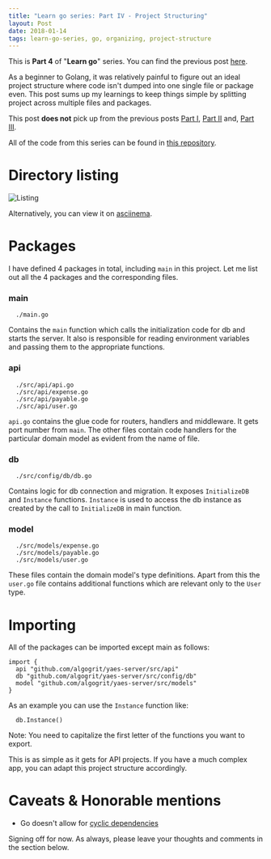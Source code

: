 ```yaml
---
title: "Learn go series: Part IV - Project Structuring"
layout: Post
date: 2018-01-14
tags: learn-go-series, go, organizing, project-structure
---
```


This is **Part 4** of "**Learn go**" series. You can find the previous post [here][LearnGoPartIII].

As a beginner to Golang, it was relatively painful to figure out an ideal project structure where code isn't dumped into one single file or package even. This post sums up my learnings to keep things simple by splitting project across multiple files and packages.

This post **does not** pick up from the previous posts [Part I][LearnGoPartI], [Part II][LearnGoPartII] and, [Part III][LearnGoPartIII].

All of the code from this series can be found in [this repository][YAES-API].

# Directory listing

![Listing][ProjectStructGif]

Alternatively, you can view it on [asciinema][AsciinemaLink].

# Packages

I have defined 4 packages in total, including `main` in this project. Let me list out all the 4 packages and the corresponding files.

### main

  ```
    ./main.go
  ```

Contains the `main` function which calls the initialization code for db and starts the server. It also is responsible for reading environment variables and passing them to the appropriate functions.

### api

  ```
    ./src/api/api.go
    ./src/api/expense.go
    ./src/api/payable.go
    ./src/api/user.go
  ```

`api.go` contains the glue code for routers, handlers and middleware. It gets port number from `main`. The other files contain code handlers for the particular domain model as evident from the name of file.

### db

  ```
    ./src/config/db/db.go
  ```

Contains logic for db connection and migration. It exposes `InitializeDB` and `Instance` functions. `Instance` is used to access the db instance as created by the call to `InitializeDB` in main function.

### model

  ```
    ./src/models/expense.go
    ./src/models/payable.go
    ./src/models/user.go
  ```

These files contain the domain model's type definitions. Apart from this the `user.go` file contains additional functions which are relevant only to the `User` type.

# Importing

All of the packages can be imported except main as follows:

```golang
import {
  api "github.com/algogrit/yaes-server/src/api"
  db "github.com/algogrit/yaes-server/src/config/db"
  model "github.com/algogrit/yaes-server/src/models"
}
```

As an example you can use the `Instance` function like:

```golang
  db.Instance()
```

Note: You need to capitalize the first letter of the functions you want to export.

This is as simple as it gets for API projects. If you have a much complex app, you can adapt this project structure accordingly.

# Caveats & Honorable mentions

  * Go doesn't allow for [cyclic dependencies][GoNuts]

Signing off for now. As always, please leave your thoughts and comments in the section below.

[LearnGoPartI]: https://blog.algogrit.com/posts/2017-12-18-learn-go-series-part-1/
[LearnGoPartII]: https://blog.algogrit.com/posts/2017-12-25-learn-go-series-part-2/
[LearnGoPartIII]: https://blog.algogrit.com/posts/2018-01-09-learn-go-series-part-3/
[YAES-API]: https://github.com/algogrit/yaes-server/tree/099362c706f78601d9c70642234c143fc7beac3f
[ProjectStructGif]: https://blog.algogrit.com/assets/gifs/01-learn-go-series-part-4.gif
[AsciinemaLink]: https://asciinema.org/a/zwDQYHxeb5jQR03wvwAJUD91a
[GoNuts]: http://grokbase.com/t/gg/golang-nuts/144g9tepvf/go-nuts-why-import-cycle-not-allowed
